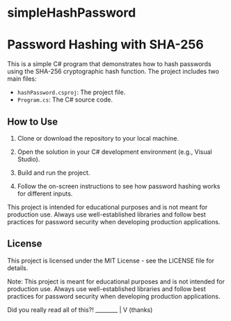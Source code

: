 # simpleHashPassword

# Password Hashing with SHA-256

This is a simple C# program that demonstrates how to hash passwords using the SHA-256 cryptographic hash function. The project includes two main files:

- `hashPassword.csproj`: The project file.
- `Program.cs`: The C# source code.

## How to Use

1. Clone or download the repository to your local machine.

2. Open the solution in your C# development environment (e.g., Visual Studio).

3. Build and run the project.

4. Follow the on-screen instructions to see how password hashing works for different inputs.

This project is intended for educational purposes and is not meant for production use. Always use well-established libraries and follow best practices for password security when developing production applications.

## License

This project is licensed under the MIT License - see the LICENSE file for details.

Note: This project is meant for educational purposes and is not intended for production use. Always use well-established libraries and follow best practices for password security when developing production applications.

  Did you really read all of this?! ________
                                          |
                                          V
                                        (thanks)
